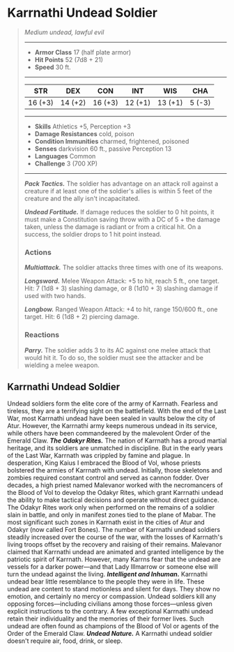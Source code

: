 # Karrnathi Undead Soldier
>*Medium undead, lawful evil*
>___
>- **Armor Class** 17 (half plate armor)
>- **Hit Points** 52 (7d8 + 21)
>- **Speed** 30 ft.
>___
>|STR|DEX|CON|INT|WIS|CHA|
>|:---:|:---:|:---:|:---:|:---:|:---:|
>|16 (+3)|14 (+2)|16 (+3)|12 (+1)|13 (+1)|5 (-3)|
>___
>- **Skills** Athletics +5, Perception +3
>- **Damage Resistances** cold, poison
>- **Condition Immunities** charmed, frightened, poisoned
>- **Senses** darkvision 60 ft., passive Perception 13
>- **Languages** Common
>- **Challenge** 3 (700 XP)
>___
>***Pack Tactics.*** The soldier has advantage on an attack roll against a creature if at least one of the soldier's allies is within 5 feet of the creature and the ally isn't incapacitated.  
>
>***Undead Fortitude.*** If damage reduces the soldier to 0 hit points, it must make a Constitution saving throw with a DC of 5 + the damage taken, unless the damage is radiant or from a critical hit. On a success, the soldier drops to 1 hit point instead.  
>
>### Actions
>***Multiattack.*** The soldier attacks three times with one of its weapons.  
>
>***Longsword.*** Melee Weapon Attack: +5 to hit, reach 5 ft., one target. Hit: 7 (1d8 + 3) slashing damage, or 8 (1d10 + 3) slashing damage if used with two hands.  
>
>***Longbow.*** Ranged Weapon Attack: +4 to hit, range 150/600 ft., one target. Hit: 6 (1d8 + 2) piercing damage.  
>
>### Reactions
>***Parry.*** The soldier adds 3 to its AC against one melee attack that would hit it. To do so, the soldier must see the attacker and be wielding a melee weapon.
## Karrnathi Undead Soldier
Undead soldiers form the elite core of the army of Karrnath. Fearless and tireless, they are a terrifying sight on the battlefield. With the end of the Last War, most Karrnathi undead have been sealed in vaults below the city of Atur. However, the Karrnathi army keeps numerous undead in its service, while others have been commandeered by the malevolent Order of the Emerald Claw.
***The Odakyr Rites.*** The nation of Karrnath has a proud martial heritage, and its soldiers are unmatched in discipline. But in the early years of the Last War, Karrnath was crippled by famine and plague. In desperation, King Kaius I embraced the Blood of Vol, whose priests bolstered the armies of Karrnath with undead.
Initially, those skeletons and zombies required constant control and served as cannon fodder. Over decades, a high priest named Malevanor worked with the necromancers of the Blood of Vol to develop the Odakyr Rites, which grant Karrnathi undead the ability to make tactical decisions and operate without direct guidance.
The Odakyr Rites work only when performed on the remains of a soldier slain in battle, and only in manifest zones tied to the plane of Mabar. The most significant such zones in Karrnath exist in the cities of Atur and Odakyr (now called Fort Bones). The number of Karrnathi undead soldiers steadily increased over the course of the war, with the losses of Karrnath's living troops offset by the recovery and raising of their remains.
Malevanor claimed that Karrnathi undead are animated and granted intelligence by the patriotic spirit of Karrnath. However, many Karrns fear that the undead are vessels for a darker power—and that Lady Illmarrow or someone else will turn the undead against the living.
***Intelligent and Inhuman.*** Karrnathi undead bear little resemblance to the people they were in life. These undead are content to stand motionless and silent for days. They show no emotion, and certainly no mercy or compassion. Undead soldiers kill any opposing forces—including civilians among those forces—unless given explicit instructions to the contrary.
A few exceptional Karrnathi undead retain their individuality and the memories of their former lives. Such undead are often found as champions of the Blood of Vol or agents of the Order of the Emerald Claw.
***Undead Nature.*** A Karrnathi undead soldier doesn't require air, food, drink, or sleep.